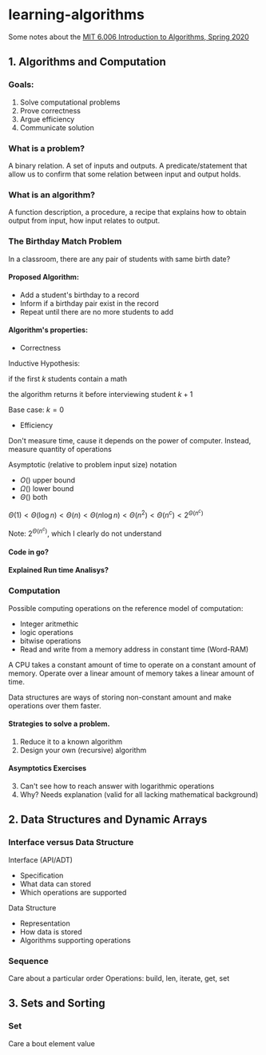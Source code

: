 # learning-algorithms

Some notes about the [MIT 6.006 Introduction to Algorithms, Spring 2020](https://www.youtube.com/playlist?list=PLUl4u3cNGP63EdVPNLG3ToM6LaEUuStEY)


## 1. Algorithms and Computation

### Goals:
1. Solve computational problems
2. Prove correctness
3. Argue efficiency
4. Communicate solution

### What is a problem?

A binary relation. A set of inputs and outputs. A predicate/statement that allow us to confirm that some relation between input and output holds.

### What is an algorithm?

A function description, a procedure, a recipe that explains how to obtain output from input, how input relates to output.

### The Birthday Match Problem

In a classroom, there are any pair of students with same birth date?

#### Proposed Algorithm:
- Add a student's birthday to a record
- Inform if a birthday pair exist in the record
- Repeat until there are no more students to add

#### Algorithm's properties:
- Correctness

Inductive Hypothesis:

if the first $k$ students contain a math
  
  the algorithm returns it before interviewing student $k+1$

Base case: $k = 0$

- Efficiency

Don't measure time, cause it depends on the power of computer. Instead, measure quantity of operations

Asymptotic (relative to problem input size) notation
- $O()$ upper bound
- $\Omega()$ lower bound
- $\Theta()$ both

$\Theta(1) \lt \Theta(\log{n}) \lt \Theta(n) \lt \Theta(n\log{n}) \lt \Theta(n^{2}) \lt \Theta(n^{c}) \lt 2^{\Theta(n^{c})}$

Note: $2^{\Theta(n^{c})}$, which I clearly do not understand

#### Code in go?

#### Explained Run time Analisys?

### Computation

Possible computing operations on the reference model of computation:

* Integer aritmethic
* logic operations
* bitwise operations
* Read and write from a memory address in constant time (Word-RAM)

A CPU takes a constant amount of time to operate on a constant amount of memory. Operate over a linear amount of memory takes a linear amount of time.

Data structures are ways of storing non-constant amount and make operations over them faster.

#### Strategies to solve a problem.

1. Reduce it to a known algorithm
2. Design your own (recursive) algorithm

#### Asymptotics Exercises

3. Can't see how to reach answer with logarithmic operations
4. Why? Needs explanation (valid for all lacking mathematical background)

## 2. Data Structures and Dynamic Arrays

### Interface versus  Data Structure


Interface (API/ADT)
* Specification
* What data can stored
* Which operations are supported

Data Structure
* Representation
* How data is stored
* Algorithms supporting operations


### Sequence
Care about a particular order
Operations: build, len, iterate, get, set

## 3. Sets and Sorting

### Set
Care a bout element value
